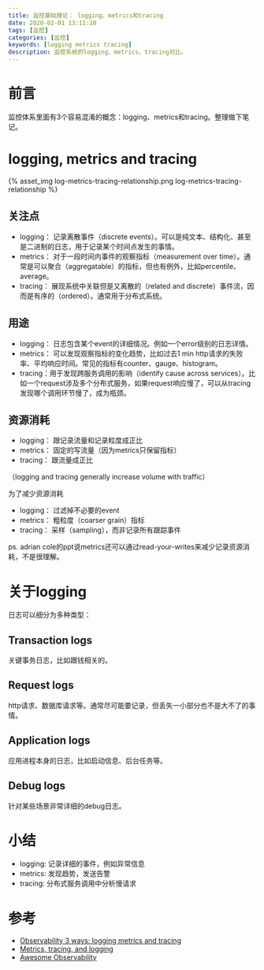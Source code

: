 ```yaml
---
title: 监控基础理论： logging、metrics和tracing
date: 2020-02-01 13:11:10
tags: [监控]
categories: [监控]
keywords: [logging metrics tracing]
description: 监控系统的logging、metrics、tracing对比。
---
```


# 前言

监控体系里面有3个容易混淆的概念：logging、metrics和tracing。整理做下笔记。
<!-- more -->

# logging, metrics and tracing

{% asset_img log-metrics-tracing-relationship.png log-metrics-tracing-relationship %}

## 关注点

- logging： 记录离散事件（discrete events）。可以是纯文本、结构化、甚至是二进制的日志，用于记录某个时间点发生的事情。
- metrics： 对于一段时间内事件的观察指标（measurement over time）。通常是可以聚合（aggregatable）的指标，但也有例外，比如percentile、average。
- tracing： 展现系统中关联但是又离散的（related and discrete）事件流，因而是有序的（ordered）。通常用于分布式系统。

## 用途

- logging： 日志包含某个event的详细情况。例如一个error级别的日志详情。
- metrics： 可以发现观察指标的变化趋势，比如过去1 min http请求的失败率、平均响应时间。常见的指标有counter、gauge、histogram。
- tracing：用于发现跨服务调用的影响（identify cause across services）。比如一个request涉及多个分布式服务，如果request响应慢了，可以从tracing发现哪个调用环节慢了，成为瓶颈。

## 资源消耗

- logging： 跟记录流量和记录粒度成正比
- metrics： 固定的写流量（因为metrics只保留指标）
- tracing： 跟流量成正比

（logging and tracing generally increase volume with traffic）

为了减少资源消耗
- logging： 过滤掉不必要的event
- metrics： 粗粒度（coarser grain）指标
- tracing： 采样（sampling），而非记录所有跟踪事件

ps.
adrian cole的ppt说metrics还可以通过read-your-writes来减少记录资源消耗，不是很理解。

# 关于logging

日志可以细分为多种类型：
## Transaction logs

关键事务日志，比如跟钱相关的。

## Request logs

http请求、数据库请求等。通常尽可能要记录，但丢失一小部分也不是大不了的事情。

## Application logs

应用进程本身的日志，比如启动信息、后台任务等。

## Debug logs

针对某些场景非常详细的debug日志。

# 小结

- logging: 记录详细的事件，例如异常信息
- metrics: 发现趋势，发送告警
- tracing: 分布式服务调用中分析慢请求

# 参考

- [Observability 3 ways: logging metrics and tracing](https://speakerdeck.com/adriancole/observability-3-ways-logging-metrics-and-tracing)
- [Metrics, tracing, and logging](https://peter.bourgon.org/blog/2017/02/21/metrics-tracing-and-logging.html)
- [Awesome Observability](https://github.com/adriannovegil/awesome-observability)